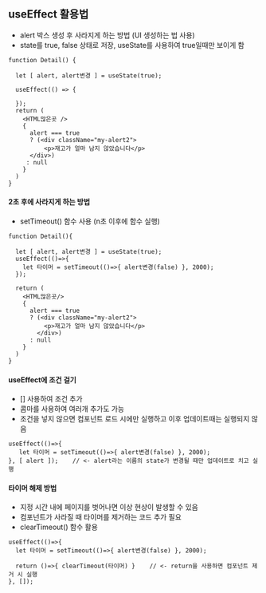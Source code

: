 ## useEffect 활용법
- alert 박스 생성 후 사라지게 하는 방법 (UI 생성하는 법 사용)
- state를 true, false 상태로 저장, useState를 사용하여 true일때만 보이게 함

```
function Detail() { 
  
  let [ alert, alert변경 ] = useState(true); 
  
  useEffect(() => { 

  }); 
  return (
    <HTML많은곳 /> 
    { 
      alert === true 
      ? (<div className="my-alert2"> 
          <p>재고가 얼마 남지 않았습니다</p> 
      </div>) 
     : null 
    }
  ) 
} 
```

#### 2초 후에 사라지게 하는 방법
- setTimeout() 함수 사용 (n초 이후에 함수 실행)
```
function Detail(){

  let [ alert, alert변경 ] = useState(true);
  useEffect(()=>{
    let 타이머 = setTimeout(()=>{ alert변경(false) }, 2000);
  });
  
  return (
    <HTML많은곳/>
    {
      alert === true
      ? (<div className="my-alert2">
          <p>재고가 얼마 남지 않았습니다</p>
        </div>)
      : null
    }
  )
}
```

#### useEffect에 조건 걸기
- [] 사용하여 조건 추가
- 콤마를 사용하여 여러개 추가도 가능
- 조건을 넣지 않으면 컴포넌트 로드 시에만 실행하고 이후 업데이트때는 실행되지 않음
```
useEffect(()=>{
   let 타이머 = setTimeout(()=>{ alert변경(false) }, 2000);
}, [ alert ]);    // <- alert라는 이름의 state가 변경될 때만 업데이트로 치고 실행
```

#### 타이머 해제 방법
- 지정 시간 내에 페이지를 벗어나면 이상 현상이 발생할 수 있음
- 컴포넌트가 사라질 때 타이머를 제거하는 코드 추가 필요
- clearTimeout() 함수 활용
```
useEffect(()=>{
  let 타이머 = setTimeout(()=>{ alert변경(false) }, 2000);

  return ()=>{ clearTimeout(타이머) }    // <- return을 사용하면 컴포넌트 제거 시 실행
}, []);
```


















